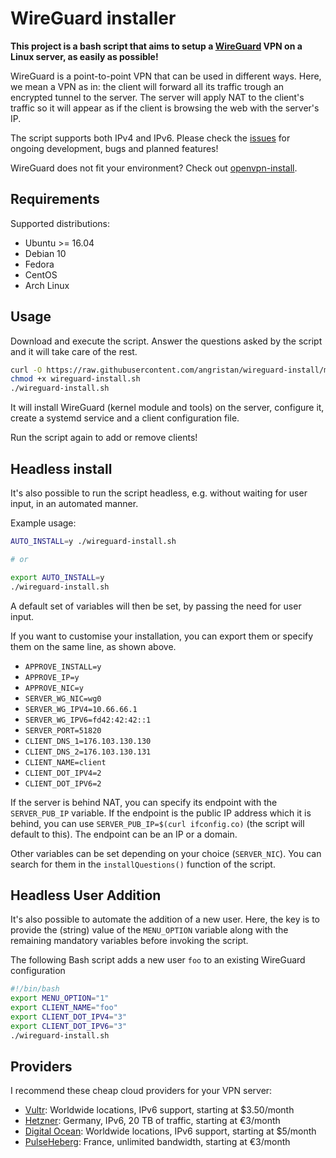 # WireGuard installer

**This project is a bash script that aims to setup a [WireGuard](https://www.wireguard.com/) VPN on a Linux server, as easily as possible!**

WireGuard is a point-to-point VPN that can be used in different ways. Here, we mean a VPN as in: the client will forward all its traffic trough an encrypted tunnel to the server.
The server will apply NAT to the client's traffic so it will appear as if the client is browsing the web with the server's IP.

The script supports both IPv4 and IPv6. Please check the [issues](https://github.com/angristan/wireguard-install/issues) for ongoing development, bugs and planned features!

WireGuard does not fit your environment? Check out [openvpn-install](https://github.com/angristan/openvpn-install).

## Requirements

Supported distributions:

- Ubuntu >= 16.04
- Debian 10
- Fedora
- CentOS
- Arch Linux

## Usage

Download and execute the script. Answer the questions asked by the script and it will take care of the rest.

```bash
curl -O https://raw.githubusercontent.com/angristan/wireguard-install/master/wireguard-install.sh
chmod +x wireguard-install.sh
./wireguard-install.sh
```

It will install WireGuard (kernel module and tools) on the server, configure it, create a systemd service and a client configuration file.

Run the script again to add or remove clients!

## Headless install

It's also possible to run the script headless, e.g. without waiting for user input, in an automated manner.

Example usage:

```bash
AUTO_INSTALL=y ./wireguard-install.sh

# or

export AUTO_INSTALL=y
./wireguard-install.sh
```

A default set of variables will then be set, by passing the need for user input.

If you want to customise your installation, you can export them or specify them on the same line, as shown above.

- `APPROVE_INSTALL=y`
- `APPROVE_IP=y`
- `APPROVE_NIC=y`
- `SERVER_WG_NIC=wg0`
- `SERVER_WG_IPV4=10.66.66.1`
- `SERVER_WG_IPV6=fd42:42:42::1`
- `SERVER_PORT=51820`
- `CLIENT_DNS_1=176.103.130.130`
- `CLIENT_DNS_2=176.103.130.131`
- `CLIENT_NAME=client`
- `CLIENT_DOT_IPV4=2`
- `CLIENT_DOT_IPV6=2`

If the server is behind NAT, you can specify its endpoint with the `SERVER_PUB_IP` variable. If the endpoint is the public IP address which it is behind, you can use `SERVER_PUB_IP=$(curl ifconfig.co)` (the script will default to this). The endpoint can be an IP or a domain.

Other variables can be set depending on your choice (`SERVER_NIC`). You can search for them in the `installQuestions()` function of the script.

## Headless User Addition

It's also possible to automate the addition of a new user. Here, the key is to provide the (string) value of the `MENU_OPTION` variable along with the remaining mandatory variables before invoking the script.

The following Bash script adds a new user `foo` to an existing WireGuard configuration

```bash
#!/bin/bash
export MENU_OPTION="1"
export CLIENT_NAME="foo"
export CLIENT_DOT_IPV4="3"
export CLIENT_DOT_IPV6="3"
./wireguard-install.sh
```

## Providers

I recommend these cheap cloud providers for your VPN server:

- [Vultr](https://goo.gl/Xyd1Sc): Worldwide locations, IPv6 support, starting at \$3.50/month
- [Hetzner](https://hetzner.cloud/?ref=ywtlvZsjgeDq): Germany, IPv6, 20 TB of traffic, starting at €3/month
- [Digital Ocean](https://goo.gl/qXrNLK): Worldwide locations, IPv6 support, starting at \$5/month
- [PulseHeberg](https://goo.gl/76yqW5): France, unlimited bandwidth, starting at €3/month
